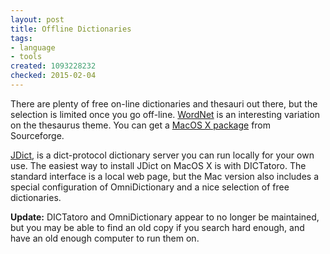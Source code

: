```yaml
---
layout: post
title: Offline Dictionaries
tags:
- language
- tools
created: 1093228232
checked: 2015-02-04
---
```

 There are plenty of free on-line dictionaries and thesauri out there, but the selection is limited once you go off-line. [WordNet](http://wordnet.princeton.edu/) is an interesting variation on the thesaurus theme.  You can get a [MacOS X package](http://wordnet.sourceforge.net/) from Sourceforge.

[JDict](http://jdict.sourceforge.net/), is a dict-protocol dictionary server you can run locally for your own use.  The easiest way to install JDict on MacOS X is with DICTatoro. The standard interface is a local web page, but the Mac version also includes a special configuration of OmniDictionary and a nice selection of free dictionaries.

**Update:** DICTatoro and OmniDictionary appear to no longer be maintained, but you may be able to find an old copy if you search hard enough, and have an old enough computer to run them on.
